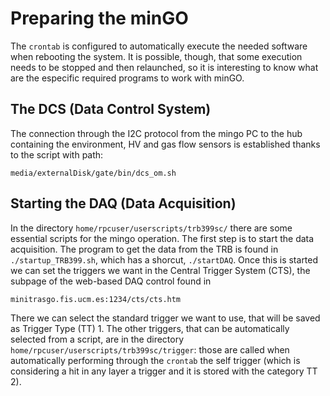 # Preparing the minGO

The `crontab` is configured to automatically execute the needed software when rebooting the system. It is possible, though, that some execution needs to be stopped and then relaunched, so it is interesting to know what are the especific required programs to work with minGO.

## The DCS (Data Control System)
The connection through the I2C protocol from the mingo PC to the hub containing the environment, HV and gas flow sensors is established thanks to the script with path: 

    media/externalDisk/gate/bin/dcs_om.sh

## Starting the DAQ (Data Acquisition)
In the directory `home/rpcuser/userscripts/trb399sc/` there are some essential scripts for the mingo operation. The first step is to start the data acquisition. The program to get the data from the TRB is found in `./startup_TRB399.sh`, which has a shorcut, `./startDAQ`. Once this is started we can set the triggers we want in the Central Trigger System (CTS), the subpage of the web-based DAQ control found in

    minitrasgo.fis.ucm.es:1234/cts/cts.htm
There we can select the standard trigger we want to use, that will be saved as Trigger Type (TT) 1. The other triggers, that can be automatically selected from a script, are in the directory `home/rpcuser/userscripts/trb399sc/trigger`: those are called when automatically performing through the `crontab` the self trigger (which is considering a hit in any layer a trigger and it is stored with the category TT 2).
